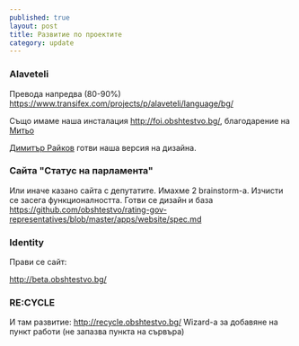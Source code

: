 ```yaml
---
published: true
layout: post
title: Развитие по проектите
category: update
---
```


### Alaveteli
Превода напредва (80-90%) https://www.transifex.com/projects/p/alaveteli/language/bg/

Също имаме наша инсталация http://foi.obshtestvo.bg/, благодарение на [Митьо](https://www.facebook.com/mitio)

[Димитър Райков](https://www.facebook.com/dimitar.raykov) готви наша версия на дизайна.

### Сайта "Статус на парламента"
Или иначе казано сайта с депутатите. Имахме 2 brainstorm-а. Изчисти се засега функционалността. Готви се дизайн и база https://github.com/obshtestvo/rating-gov-representatives/blob/master/apps/website/spec.md

### Identity 
Прави се сайт:

http://beta.obshtestvo.bg/

### RE:CYCLE

И там развитие: http://recycle.obshtestvo.bg/
Wizard-а за добавяне на пункт работи (не запазва пункта на сървъра)